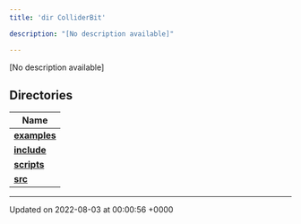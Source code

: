 ```yaml
---
title: 'dir ColliderBit'

description: "[No description available]"

---
```







[No description available]

## Directories

| Name           |
| -------------- |
| **[examples](/documentation/code/gambit_sphinx/files/dir_5ec7ed99c429be57649080f5572cb885/#dir-examples)**  |
| **[include](/documentation/code/gambit_sphinx/files/dir_86971f7a3e033a44fdd79643f3070191/#dir-include)**  |
| **[scripts](/documentation/code/gambit_sphinx/files/dir_8d8d78fa40d3abc744d88b85d344fbd6/#dir-scripts)**  |
| **[src](/documentation/code/gambit_sphinx/files/dir_ebc0d8ef92b132863f07a78e664e2ed5/#dir-src)**  |






-------------------------------

Updated on 2022-08-03 at 00:00:56 +0000
